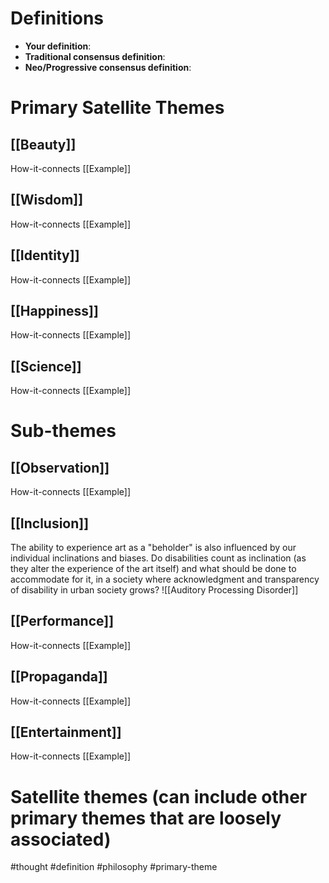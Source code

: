 # Definitions
- **Your definition**:
- **Traditional consensus definition**:
- **Neo/Progressive consensus definition**:

# Primary Satellite Themes

## [[Beauty]]
How-it-connects
[[Example]]

## [[Wisdom]]
How-it-connects
[[Example]]

## [[Identity]]
How-it-connects
[[Example]]

## [[Happiness]]
How-it-connects
[[Example]]

## [[Science]]
How-it-connects
[[Example]]

# Sub-themes
## [[Observation]]
How-it-connects
[[Example]]

## [[Inclusion]]
The ability to experience art as a "beholder" is also influenced by our individual inclinations and biases. Do disabilities count as inclination (as they alter the experience of the art itself) and what should be done to accommodate for it, in a society where acknowledgment and transparency of disability in urban society grows?
![[Auditory Processing Disorder]]

## [[Performance]]
How-it-connects
[[Example]]

## [[Propaganda]]
How-it-connects
[[Example]]

## [[Entertainment]]
How-it-connects
[[Example]]


# Satellite themes (can include other primary themes that are loosely associated)



#thought #definition #philosophy #primary-theme